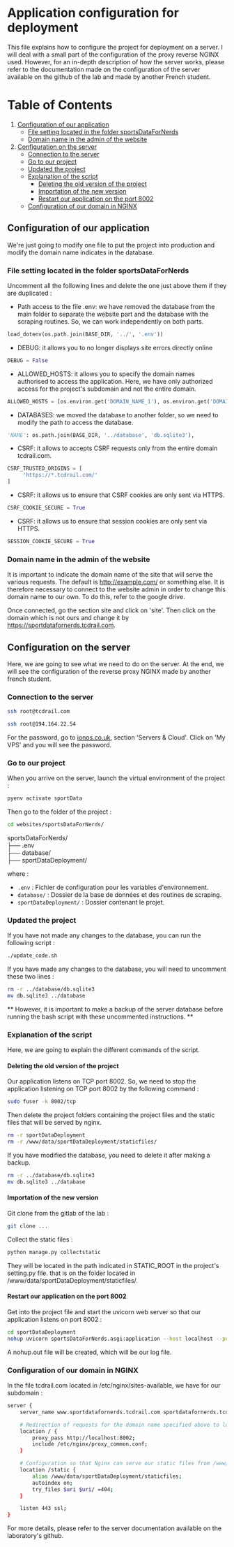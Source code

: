 # Application configuration for deployment

This file explains how to configure the project for deployment on a server. I will deal with a small part of the configuration of the proxy reverse NGINX used. However, for an in-depth description of how the server works, please refer to the documentation made on the configuration of the server available on the github of the lab and made by another French student.

# Table of Contents
1. [Configuration of our application ](#configuration-of-our-application)
     - [File setting located in the folder sportsDataForNerds](#file-setting-located-in-the-folder-sportsdatafornerds)
     - [Domain name in the admin of the website](#domain-name-in-the-admin-of-the-website)
2. [Configuration on the server](#configuration-on-the-server)
     - [Connection to the server](#connection-to-the-server)
     - [Go to our project](#go-to-our-project)
     - [Updated the project](#updated-the-project)
     - [Explanation of the script](#explanation-of-the-script)
         - [Deleting the old version of the project](#deleting-the-old-version-of-the-project)
         - [Importation of the new version](#importation-of-the-new-version)
         - [Restart our application on the port 8002](#restart-our-application-on-the-port-8002)
    - [Configuration of our domain in NGINX](#configuration-of-our-domain-in-nginx)
       
## Configuration of our application 

We're just going to modify one file to put the project into production and modify the domain name indicates in the database.

### File setting located in the folder sportsDataForNerds

Uncomment all the following lines and delete the one just above them if they are duplicated :
- Path access to the file .env: we have removed the database from the main folder to separate the website part and the database with the scraping routines. So, we can work independently on both parts.
```python
load_dotenv(os.path.join(BASE_DIR, '../', '.env')) 
```
- DEBUG: it allows you to no longer displays site errors directly online
```python
DEBUG = False
```
- ALLOWED_HOSTS: it allows you to specify the domain names authorised to access the application. Here, we have only authorized access for the project's subdomain and not the entire domain.
```python
ALLOWED_HOSTS = [os.environ.get('DOMAIN_NAME_1'), os.environ.get('DOMAIN_NAME_2')]
```
- DATABASES: we moved the database to another folder, so we need to modify the path to access the database.
```python
'NAME': os.path.join(BASE_DIR, '../database', 'db.sqlite3'),
```
- CSRF: it allows to accepts CSRF requests only from the entire domain tcdrail.com.
```python
CSRF_TRUSTED_ORIGINS = [
     'https://*.tcdrail.com/'
]
```
- CSRF: it allows us to ensure that CSRF cookies are only sent via HTTPS.
```python
CSRF_COOKIE_SECURE = True
```
- CSRF: it allows us to ensure that session cookies are only sent via HTTPS.
```python
SESSION_COOKIE_SECURE = True
```
### Domain name in the admin of the website

It is important to indicate the domain name of the site that will serve the various requests. The default is http://example.com/ or something else. It is therefore necessary to connect to the website admin in order to change this domain name to our own. To do this, refer to the google drive. 

Once connected, go the section site and click on 'site'. Then click on the domain which is not ours and change it by https://sportdatafornerds.tcdrail.com.

## Configuration on the server

Here, we are going to see what we need to do on the server. At the end, we will see the configuration of the reverse proxy NGINX made by another french student.

### Connection to the server

```sh
ssh root@tcdrail.com
```
```sh
ssh root@194.164.22.54
```
For the password, go to [ionos.co.uk](https://www.ionos.co.uk/), section 'Servers & Cloud'. Click on 'My VPS' and you will see the password.

### Go to our project

When you arrive on the server, launch the virtual environment of the project :
```sh
pyenv activate sportData
```
Then go to the folder of the project :
```sh
cd websites/sportsDataForNerds/
```
sportsDataForNerds/  
├── .env  
├── database/  
├── sportDataDeployment/  

where :
- `.env` : Fichier de configuration pour les variables d'environnement.
- `database/` : Dossier de la base de données et des routines de scraping.
- `sportDataDeployment/` : Dossier contenant le projet.

### Updated the project

If you have not made any changes to the database, you can run the following script :
```sh
./update_code.sh
```

If you have made any changes to the database, you will need to uncomment these two lines :
```sh
rm -r ../database/db.sqlite3
mv db.sqlite3 ../database
```

** However, it is important to make a backup of the server database before running the bash script with these uncommented instructions. **

### Explanation of the script 

Here, we are going to explain the different commands of the script.

#### Deleting the old version of the project

Our application listens on TCP port 8002. So, we need to stop the application listening on TCP port 8002 by the following command :
```sh
sudo fuser -k 8002/tcp
```
Then delete the project folders containing the project files and the static files that will be served by nginx.
```sh
rm -r sportDataDeployment
rm -r /www/data/sportDataDeployment/staticfiles/
```
If you have modified the database, you need to delete it after making a backup.
```sh
rm -r ../database/db.sqlite3
mv db.sqlite3 ../database
```

#### Importation of the new version

Git clone from the gitlab of the lab :
```sh
git clone ...
```
Collect the static files :
```sh
python manage.py collectstatic
```
 They will be located in the path indicated in STATIC_ROOT in the project's setting.py file. that is on the folder located in /www/data/sportDataDeployment/staticfiles/. 

#### Restart our application on the port 8002

Get into the project file and start the uvicorn web server so that our application listens on port 8002 :
```sh
cd sportDataDeployment
nohup uvicorn sportsDataForNerds.asgi:application --host localhost --port 8002 &
```
A nohup.out file will be created, which will be our log file.

### Configuration of our domain in NGINX
In the file tcdrail.com located in /etc/nginx/sites-available, we have for our subdomain :
```sh
server {
    server_name www.sportdatafornerds.tcdrail.com sportdatafornerds.tcdrail.com;

    # Redirection of requests for the domain name specified above to localhost:8002, where the web application runs
    location / {
        proxy_pass http://localhost:8002;
        include /etc/nginx/proxy_common.conf;
    }

    # Configuration so that Nginx can serve our static files from /www/data/sportDataDeployment/staticfiles and 404 error handling.
    location /static {
        alias /www/data/sportDataDeployment/staticfiles;
        autoindex on;
        try_files $uri $uri/ =404;
    }

    listen 443 ssl;
}
```
For more details, please refer to the server documentation available on the laboratory's github.
